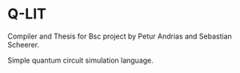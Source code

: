 # Q-LIT
Compiler and Thesis for Bsc project by Petur Andrias and Sebastian Scheerer.

Simple quantum circuit simulation language.
